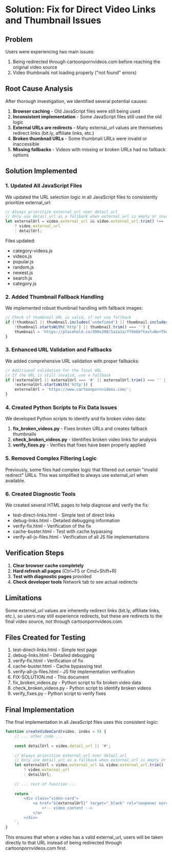 # Solution: Fix for Direct Video Links and Thumbnail Issues

## Problem
Users were experiencing two main issues:
1. Being redirected through cartoonpornvideos.com before reaching the original video source
2. Video thumbnails not loading properly ("not found" errors)

## Root Cause Analysis
After thorough investigation, we identified several potential causes:

1. **Browser caching** - Old JavaScript files were still being used
2. **Inconsistent implementation** - Some JavaScript files still used the old logic
3. **External URLs are redirects** - Many external_url values are themselves redirect links (bit.ly, affiliate links, etc.)
4. **Broken thumbnail URLs** - Some thumbnail URLs were invalid or inaccessible
5. **Missing fallbacks** - Videos with missing or broken URLs had no fallback options

## Solution Implemented

### 1. Updated All JavaScript Files
We updated the URL selection logic in all JavaScript files to consistently prioritize external_url:

```javascript
// Always prioritize external_url over detail_url
// Only use detail_url as a fallback when external_url is empty or invalid
let externalUrl = video.external_url && video.external_url.trim() !== '' && video.external_url !== '#' 
    ? video.external_url 
    : detailUrl;
```

Files updated:
- category-videos.js
- videos.js
- popular.js
- random.js
- newest.js
- search.js
- category.js

### 2. Added Thumbnail Fallback Handling
We implemented robust thumbnail handling with fallback images:

```javascript
// Check if thumbnail URL is valid, if not use fallback
if (!thumbnail || thumbnail.includes('undefined') || thumbnail.includes('null') || 
    !thumbnail.startsWith('http') || thumbnail.trim() === '') {
    thumbnail = 'https://placehold.co/300x200/1a1a1a/ff6b6b?text=No+Thumbnail';
}
```

### 3. Enhanced URL Validation and Fallbacks
We added comprehensive URL validation with proper fallbacks:

```javascript
// Additional validation for the final URL
// If the URL is still invalid, use a fallback
if (!externalUrl || externalUrl === '#' || externalUrl.trim() === '' || 
    !externalUrl.startsWith('http')) {
    externalUrl = 'https://www.cartoonpornvideos.com/';
}
```

### 4. Created Python Scripts to Fix Data Issues
We developed Python scripts to identify and fix broken video data:

1. **fix_broken_videos.py** - Fixes broken URLs and creates fallback thumbnails
2. **check_broken_videos.py** - Identifies broken video links for analysis
3. **verify_fixes.py** - Verifies that fixes have been properly applied

### 5. Removed Complex Filtering Logic
Previously, some files had complex logic that filtered out certain "invalid redirect" URLs. This was simplified to always use external_url when available.

### 6. Created Diagnostic Tools
We created several HTML pages to help diagnose and verify the fix:
- test-direct-links.html - Simple test of direct links
- debug-links.html - Detailed debugging information
- verify-fix.html - Verification of the fix
- cache-buster.html - Test with cache bypassing
- verify-all-js-files.html - Verification of all JS file implementations

## Verification Steps

1. **Clear browser cache completely**
2. **Hard refresh all pages** (Ctrl+F5 or Cmd+Shift+R)
3. **Test with diagnostic pages** provided
4. **Check developer tools** Network tab to see actual redirects

## Limitations

Some external_url values are inherently redirect links (bit.ly, affiliate links, etc.), so users may still experience redirects, but these are redirects to the final video source, not through cartoonpornvideos.com.

## Files Created for Testing

1. test-direct-links.html - Simple test page
2. debug-links.html - Detailed debugging
3. verify-fix.html - Verification of fix
4. cache-buster.html - Cache bypassing test
5. verify-all-js-files.html - JS file implementation verification
6. FIX-SOLUTION.md - This document
7. fix_broken_videos.py - Python script to fix broken video data
8. check_broken_videos.py - Python script to identify broken videos
9. verify_fixes.py - Python script to verify fixes

## Final Implementation

The final implementation in all JavaScript files uses this consistent logic:

```javascript
function createVideoCard(video, index = 0) {
    // ... other code ...
    
    const detailUrl = video.detail_url || '#';
    
    // Always prioritize external_url over detail_url
    // Only use detail_url as a fallback when external_url is empty or invalid
    let externalUrl = video.external_url && video.external_url.trim() !== '' && video.external_url !== '#' 
        ? video.external_url 
        : detailUrl;
    
    // ... rest of function ...
    
    return `
        <div class="video-card">
            <a href="${externalUrl}" target="_blank" rel="noopener noreferrer">
                <!-- video content -->
            </a>
        </div>
    `;
}
```

This ensures that when a video has a valid external_url, users will be taken directly to that URL instead of being redirected through cartoonpornvideos.com first.